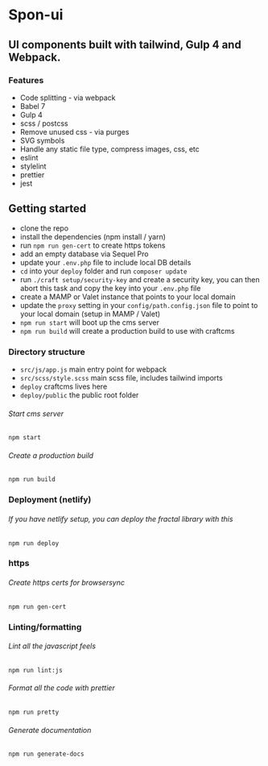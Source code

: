 # Spon-ui

## UI components built with tailwind, Gulp 4 and Webpack.

### Features

- Code splitting - via webpack
- Babel 7
- Gulp 4
- scss / postcss
- Remove unused css - via purges
- SVG symbols
- Handle any static file type, compress images, css, etc
- eslint
- stylelint
- prettier
- jest

## Getting started

- clone the repo
- install the dependencies (npm install / yarn)
- run `npm run gen-cert` to create https tokens
- add an empty database via Sequel Pro
- update your `.env.php` file to include local DB details
- `cd` into your `deploy` folder and run `composer update`
- run `./craft setup/security-key` and create a security key, you can then abort this task and copy the key into your `.env.php` file
- create a MAMP or Valet instance that points to your local domain
- update the `proxy` setting in your `config/path.config.json` file to point to your local domain (setup in MAMP / Valet)
- `npm run start` will boot up the cms server
- `npm run build` will create a production build to use with craftcms

### Directory structure

- `src/js/app.js` main entry point for webpack
- `src/scss/style.scss` main scss file, includes tailwind imports
- `deploy` craftcms lives here
- `deploy/public` the public root folder

###### Start cms server

`npm start`

###### Create a production build

`npm run build`

### Deployment (netlify)

###### If you have netlify setup, you can deploy the fractal library with this

`npm run deploy`

### https

###### Create https certs for browsersync

`npm run gen-cert`

### Linting/formatting

###### Lint all the javascript feels

`npm run lint:js`

###### Format all the code with prettier

`npm run pretty`

###### Generate documentation

`npm run generate-docs`

